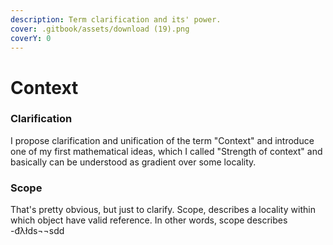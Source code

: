 ```yaml
---
description: Term clarification and its' power.
cover: .gitbook/assets/download (19).png
coverY: 0
---
```


# Context

### Clarification

I propose clarification and unification of the term "Context" and introduce one of my first mathematical ideas, which I called "Strength of context" and basically can be understood as gradient over some locality.

### Scope

That's pretty obvious, but just to clarify. Scope, describes a locality within which object have valid reference. In other words, scope describes -đλłds¬¬sdd
